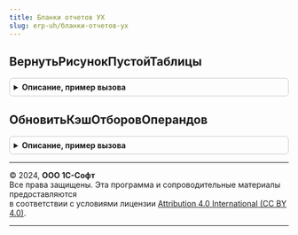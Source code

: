 ```yaml
---
title: Бланки отчетов УХ
slug: erp-uh/бланки-отчетов-ух
---
```



## ВернутьРисунокПустойТаблицы
<details style="margin: 1em 0; padding: 0.5em; border: 1px solid #ccc; border-radius: 6px;">

<summary style="font-weight: bold; cursor: pointer;">Описание, пример вызова</summary>

```bsl

Процедура ВернутьРисунокПустойТаблицы(ПолеТабличногоДокументаМакет,Заголовок) Экспорт
```

Пример вызова
```bsl
БланкиОтчетовУХ.ВернутьРисунокПустойТаблицы(ПолеТабличногоДокументаМакет, Заголовок) 
```
</details>

## ОбновитьКэшОтборовОперандов
<details style="margin: 1em 0; padding: 0.5em; border: 1px solid #ccc; border-radius: 6px;">

<summary style="font-weight: bold; cursor: pointer;">Описание, пример вызова</summary>

```bsl

Процедура ОбновитьКэшОтборовОперандов(ПолетабличногоДокументаМакет,АдресРезультатаРедактирования,МассивОбрабатываемыхИмен,ОбъектАБ,РасшифровкаОперанда) Экспорт
```

Пример вызова
```bsl
БланкиОтчетовУХ.ОбновитьКэшОтборовОперандов(ПолетабличногоДокументаМакет, АдресРезультатаРедактирования, МассивОбрабатываемыхИмен, ОбъектАБ, РасшифровкаОперанда) 
```
</details>

---

© 2024, **ООО 1С-Софт**  
Все права защищены. Эта программа и сопроводительные материалы предоставляются  
в соответствии с условиями лицензии [Attribution 4.0 International (CC BY 4.0)](https://creativecommons.org/licenses/by/4.0/legalcode).

---

